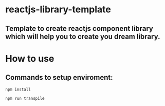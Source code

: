 # reactjs-library-template

## Template to create reactjs component library which will help you to create you dream library.


# How to use

## Commands to setup enviroment:
```
npm install
```
```
npm run transpile
```
